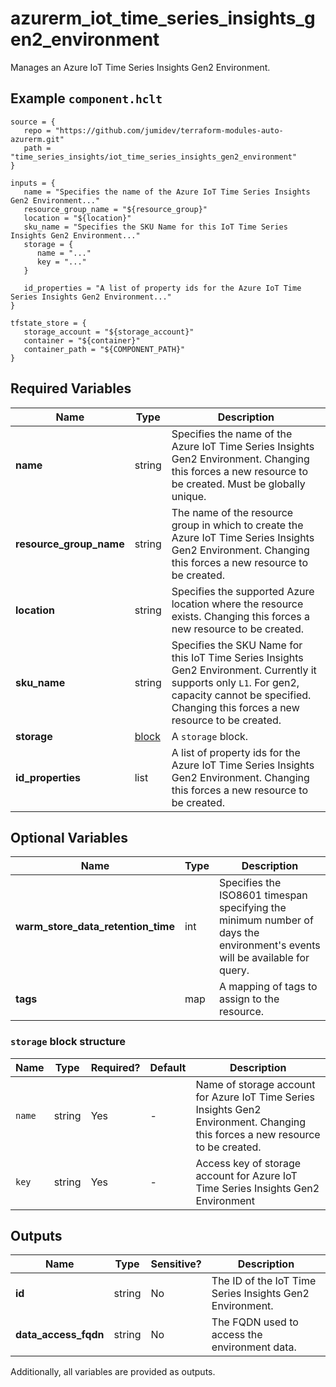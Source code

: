 # azurerm_iot_time_series_insights_gen2_environment

Manages an Azure IoT Time Series Insights Gen2 Environment.

## Example `component.hclt`

```hcl
source = {
   repo = "https://github.com/jumidev/terraform-modules-auto-azurerm.git"   
   path = "time_series_insights/iot_time_series_insights_gen2_environment"   
}

inputs = {
   name = "Specifies the name of the Azure IoT Time Series Insights Gen2 Environment..."   
   resource_group_name = "${resource_group}"   
   location = "${location}"   
   sku_name = "Specifies the SKU Name for this IoT Time Series Insights Gen2 Environment..."   
   storage = {
      name = "..."      
      key = "..."      
   }
   
   id_properties = "A list of property ids for the Azure IoT Time Series Insights Gen2 Environment..."   
}

tfstate_store = {
   storage_account = "${storage_account}"   
   container = "${container}"   
   container_path = "${COMPONENT_PATH}"   
}

```

## Required Variables

| Name | Type |  Description |
| ---- | --------- |  ----------- |
| **name** | string |  Specifies the name of the Azure IoT Time Series Insights Gen2 Environment. Changing this forces a new resource to be created. Must be globally unique. | 
| **resource_group_name** | string |  The name of the resource group in which to create the Azure IoT Time Series Insights Gen2 Environment. Changing this forces a new resource to be created. | 
| **location** | string |  Specifies the supported Azure location where the resource exists. Changing this forces a new resource to be created. | 
| **sku_name** | string |  Specifies the SKU Name for this IoT Time Series Insights Gen2 Environment. Currently it supports only `L1`. For gen2, capacity cannot be specified. Changing this forces a new resource to be created. | 
| **storage** | [block](#storage-block-structure) |  A `storage` block. | 
| **id_properties** | list |  A list of property ids for the Azure IoT Time Series Insights Gen2 Environment. Changing this forces a new resource to be created. | 

## Optional Variables

| Name | Type |  Description |
| ---- | --------- |  ----------- |
| **warm_store_data_retention_time** | int |  Specifies the ISO8601 timespan specifying the minimum number of days the environment's events will be available for query. | 
| **tags** | map |  A mapping of tags to assign to the resource. | 

### `storage` block structure

| Name | Type | Required? | Default | Description |
| ---- | ---- | --------- | ------- | ----------- |
| `name` | string | Yes | - | Name of storage account for Azure IoT Time Series Insights Gen2 Environment. Changing this forces a new resource to be created. |
| `key` | string | Yes | - | Access key of storage account for Azure IoT Time Series Insights Gen2 Environment |



## Outputs

| Name | Type | Sensitive? | Description |
| ---- | ---- | --------- | --------- |
| **id** | string | No  | The ID of the IoT Time Series Insights Gen2 Environment. | 
| **data_access_fqdn** | string | No  | The FQDN used to access the environment data. | 

Additionally, all variables are provided as outputs.
